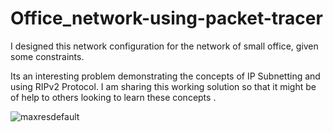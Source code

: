# Office_network-using-packet-tracer

I designed this network configuration for the network of small office, given some constraints.

Its an interesting problem demonstrating the concepts of IP Subnetting and using RIPv2 Protocol. I am sharing this working solution so that it might be of help to others looking to learn these concepts .


![maxresdefault](https://user-images.githubusercontent.com/38343027/106714236-8ec28a00-6621-11eb-8f1b-63f14794b41c.jpg)
